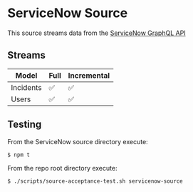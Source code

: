 # ServiceNow Source

This source streams data from the [ServiceNow GraphQL API](https://docs.servicenow.com/bundle/sandiego-application-development/page/integrate/graphql/task/query-schema-from-component.html)

## Streams

| Model | Full | Incremental |
|---|---|---|
| Incidents  | ✅ | ✅ |
| Users  | ✅ | ✅ |

## Testing

From the ServiceNow source directory execute:

```sh
$ npm t
```

From the repo root directory execute:

```sh
$ ./scripts/source-acceptance-test.sh servicenow-source
```
